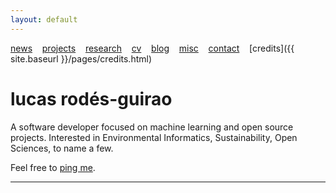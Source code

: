 ```yaml
---
layout: default
---
```


[news](./pages/news) &nbsp;&nbsp; [projects](./pages/projects) &nbsp;&nbsp; [research](./pages/research) &nbsp;&nbsp;
[cv](./pages/cv) &nbsp;&nbsp; [blog](https://medium.com/@lucasrg) &nbsp;&nbsp; [misc](./pages/misc) &nbsp;&nbsp;
[contact](./pages/contact) &nbsp;&nbsp; [credits]({{ site.baseurl }}/pages/credits.html)
# lucas rodés-guirao


A software developer focused on machine learning and open source projects. Interested in Environmental Informatics,
Sustainability, Open Sciences, to name a few.

Feel free to [ping me](./pages/contact).

<!--
Plant-based <i class="fa fa-leaf" aria-hidden="true"></i>


- Currently : Data Scientist at [eDreams Odigeo](https://www.edreamsodigeo.com/) (Barcelona, ES). 
- Previously: Deep learning researcher at [NII](www.nii.ac.jp/en/) (Tokyo, JP), Machine Learning
Engineer at [Tracy](https://www.linkedin.com/company/tracy) (Stockholm, SE). 

cheers <i class="fa fa-hand-peace-o" aria-hidden="true"></i>
-->



<hr>
<a href="http://linkedin.com/in/lucasrodes"><i class='fa fa-linkedin'></i></a>&nbsp;&nbsp;
<a href="http://twitter.com/lucasrodesg"><i class='fa fa-twitter'></i></a>&nbsp;&nbsp;
<a href="http://github.com/lucasrodes"><i class='fa fa-github'></i></a>&nbsp;&nbsp;
<a href="https://scholar.google.es/citations?user=5KPcE6QAAAAJ&hl=en"><i class='fa fa-google'></i></a>
